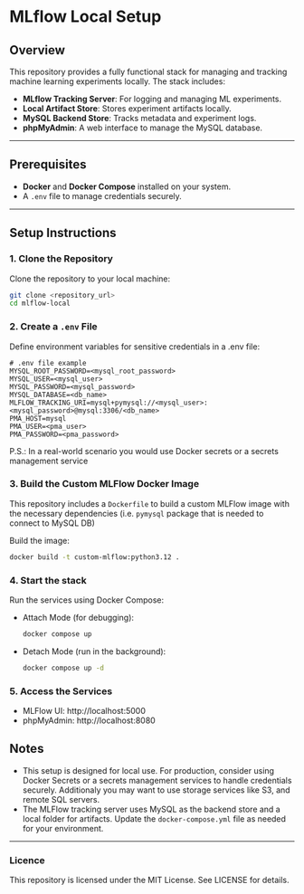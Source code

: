 # MLflow Local Setup

## Overview
This repository provides a fully functional stack for managing and tracking machine learning experiments locally. The stack includes:

- **MLflow Tracking Server**: For logging and managing ML experiments.
- **Local Artifact Store**: Stores experiment artifacts locally.
- **MySQL Backend Store**: Tracks metadata and experiment logs.
- **phpMyAdmin**: A web interface to manage the MySQL database.

---

## Prerequisites
- **Docker** and **Docker Compose** installed on your system.
- A `.env` file to manage credentials securely.

---

## Setup Instructions

### 1. Clone the Repository
Clone the repository to your local machine:
```bash
git clone <repository_url>
cd mlflow-local
```

### 2. Create a `.env` File
Define environment variables for sensitive credentials in a .env file:

```dotenv
# .env file example
MYSQL_ROOT_PASSWORD=<mysql_root_password>
MYSQL_USER=<mysql_user>
MYSQL_PASSWORD=<mysql_password>
MYSQL_DATABASE=<db_name>
MLFLOW_TRACKING_URI=mysql+pymysql://<mysql_user>:<mysql_password>@mysql:3306/<db_name>
PMA_HOST=mysql
PMA_USER=<pma_user>
PMA_PASSWORD=<pma_password>
```

P.S.: In a real-world scenario you would use Docker secrets or a secrets management service


### 3. Build the Custom MLFlow Docker Image

This repository includes a `Dockerfile` to build a custom MLFlow image with the necessary dependencies (i.e. `pymysql` package that is needed to connect to MySQL DB)

Build the image:
```bash
docker build -t custom-mlflow:python3.12 .
```

### 4. Start the stack

Run the services using Docker Compose:

- Attach Mode (for debugging):
  ```bash
  docker compose up
  ```
- Detach Mode (run in the background):
  ```bash
  docker compose up -d
  ```

### 5. Access the Services

- MLFlow UI: http://localhost:5000
- phpMyAdmin: http://localhost:8080

## Notes

- This setup is designed for local use. For production, consider using Docker Secrets or a secrets management services to handle credentials securely. Additionaly you may want to use storage services like S3, and remote SQL servers.
- The MLFlow tracking server uses MySQL as the backend store and a local folder for artifacts. Update the `docker-compose.yml` file as needed for your environment.

---

### Licence
This repository is licensed under the MIT License. See LICENSE for details.


